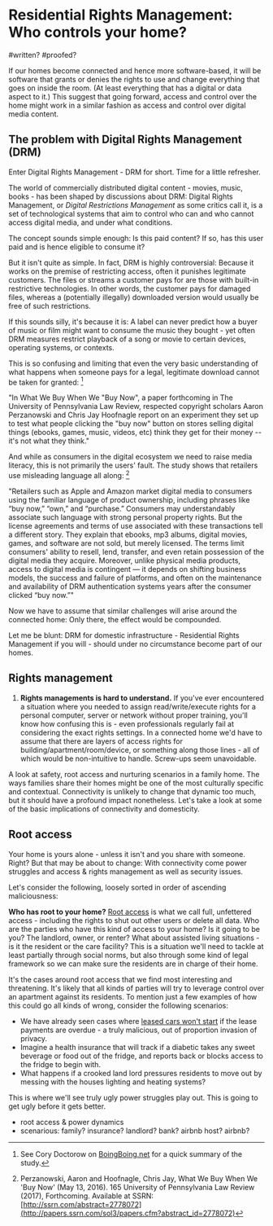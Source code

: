 # Residential Rights Management: Who controls your home?

#written?
#proofed?

If our homes become connected and hence more software-based, it will be software that grants or denies the rights to use and change everything that goes on inside the room. (At least everything that has a digital or data aspect to it.) This suggest that going forward, access and control over the home might work in a similar fashion as access and control over digital media content. 

## The problem with Digital Rights Management (DRM)

Enter Digital Rights Management - DRM for short. Time for a little refresher.

The world of commercially distributed digital content - movies, music, books - has been shaped by discussions about DRM: Digital Rights Management, or *Digital Restrictions Management* as some critics call it, is a set of technological systems that aim to control who can and who cannot access digital media, and under what conditions.

The concept sounds simple enough: Is this paid content? If so, has this user paid and is hence eligible to consume it?

But it isn't quite as simple. In fact, DRM is highly controversial: Because it works on the premise of restricting access, often it punishes legitimate customers. The files or streams a customer pays for are those with built-in restrictive technologies. In other words, the customer pays for damaged files, whereas a (potentially illegally) downloaded version would usually be free of such restrictions. 

If this sounds silly, it's because it is: A label can never predict how a buyer of music or film might want to consume the music they bought - yet often DRM measures restrict playback of a song or movie to certain devices, operating systems, or contexts. 

This is so confusing and limiting that even the very basic understanding of what happens when someone pays for a legal, legitimate download cannot be taken for granted: [^1] 

"In What We Buy When We "Buy Now", a paper forthcoming in The University of Pennsylvania Law Review, respected copyright scholars Aaron Perzanowski and Chris Jay Hoofnagle report on an experiment they set up to test what people clicking the "buy now" button on stores selling digital things (ebooks, games, music, videos, etc) think they get for their money -- it's not what they think."

And while as consumers in the digital ecosystem we need to raise media literacy, this is not primarily the users' fault. The study shows that retailers use misleading language all along: [^2]

"Retailers such as Apple and Amazon market digital media to consumers using the familiar language of product ownership, including phrases like “buy now,” “own,” and “purchase.” Consumers may understandably associate such language with strong personal property rights. But the license agreements and terms of use associated with these transactions tell a different story. They explain that ebooks, mp3 albums, digital movies, games, and software are not sold, but merely licensed. The terms limit consumers' ability to resell, lend, transfer, and even retain possession of the digital media they acquire. Moreover, unlike physical media products, access to digital media is contingent — it depends on shifting business models, the success and failure of platforms, and often on the maintenance and availability of DRM authentication systems years after the consumer clicked “buy now.”"

Now we have to assume that similar challenges will arise around the connected home: Only there, the effect would be compounded. 

Let me be blunt: DRM for domestic infrastructure - Residential Rights Management if you will - should under no circumstance become part of our homes.



## Rights management

1. **Rights managements is hard to understand.** If you've ever encountered a situation where you needed to assign read/write/execute rights for a personal computer, server or network without proper training, you'll know how confusing this is - even professionals regularly fail at considering the exact rights settings. In a connected home we'd have to assume that there are layers of access rights for building/apartment/room/device, or something along those lines - all of which would be non-intuitive to handle. Screw-ups seem unavoidable.




A look at safety, root access and nurturing scenarios in a family home. The ways families share their homes might be one of the most culturally specific and contextual. Connectivity is unlikely to change that dynamic too much, but it should have a profound impact nonetheless. Let's take a look at some of the basic implications of connectivity and domesticity.

## Root access

Your home is yours alone - unless it isn't and you share with someone. Right? But that may be about to change: With connectivity come power struggles and access & rights management as well as security issues.

Let's consider the following, loosely sorted in order of ascending maliciousness:

**Who has root to your home?** [Root access](https://en.wikipedia.org/wiki/Superuser) is what we call full, unfettered access - including the rights to shut out other users or delete all data. Who are the parties who have this kind of access to your home? Is it going to be you? The landlord, owner, or renter? What about assisted living situations - is it the resident or the care facility? This is a situation we'll need to tackle at least partially through social norms, but also through some kind of legal framework so we can make sure the residents are in charge of their home. 

It's the cases around root access that we find most interesting and threatening. It's likely that all kinds of parties will try to leverage control over an apartment against its residents. To mention just a few examples of how this could go all kinds of wrong, consider the following scenarios:

- We have already seen cases where [leased cars won't start](https://boingboing.net/2014/09/25/class-war-meets-the-war-on-gen.html) if the lease payments are overdue - a truly malicious, out of proportion invasion of privacy. 
- Imagine a health insurance that will track if a diabetic takes any sweet beverage or food out of the fridge, and reports back or blocks access to the fridge to begin with.
- What happens if a crooked land lord pressures residents to move out by messing with the houses lighting and heating systems?

This is where we'll see truly ugly power struggles play out. This is going to get ugly before it gets better.








- root access & power dynamics
- scenarious: family? insurance? landlord? bank? airbnb host? airbnb?




[^1]: See Cory Doctorow on [BoingBoing.net](http://boingboing.net/2016/05/13/clicking-buy-now-doesnt.html) for a quick summary of the study. 
[^2]: Perzanowski, Aaron and Hoofnagle, Chris Jay, What We Buy When We 'Buy Now' (May 13, 2016). 165 University of Pennsylvania Law Review (2017), Forthcoming. Available at SSRN: [http://ssrn.com/abstract=2778072](http://papers.ssrn.com/sol3/papers.cfm?abstract_id=2778072)

